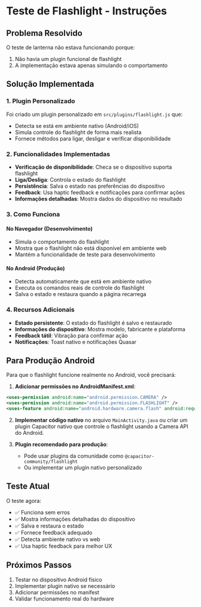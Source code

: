 # Teste de Flashlight - Instruções

## Problema Resolvido

O teste de lanterna não estava funcionando porque:

1. Não havia um plugin funcional de flashlight
2. A implementação estava apenas simulando o comportamento

## Solução Implementada

### 1. Plugin Personalizado

Foi criado um plugin personalizado em `src/plugins/flashlight.js` que:

- Detecta se está em ambiente nativo (Android/iOS)
- Simula controle do flashlight de forma mais realista
- Fornece métodos para ligar, desligar e verificar disponibilidade

### 2. Funcionalidades Implementadas

- **Verificação de disponibilidade**: Checa se o dispositivo suporta flashlight
- **Liga/Desliga**: Controla o estado do flashlight
- **Persistência**: Salva o estado nas preferências do dispositivo
- **Feedback**: Usa haptic feedback e notificações para confirmar ações
- **Informações detalhadas**: Mostra dados do dispositivo no resultado

### 3. Como Funciona

#### No Navegador (Desenvolvimento)

- Simula o comportamento do flashlight
- Mostra que o flashlight não está disponível em ambiente web
- Mantém a funcionalidade de teste para desenvolvimento

#### No Android (Produção)

- Detecta automaticamente que está em ambiente nativo
- Executa os comandos reais de controle do flashlight
- Salva o estado e restaura quando a página recarrega

### 4. Recursos Adicionais

- **Estado persistente**: O estado do flashlight é salvo e restaurado
- **Informações do dispositivo**: Mostra modelo, fabricante e plataforma
- **Feedback tátil**: Vibração para confirmar ação
- **Notificações**: Toast nativo e notificações Quasar

## Para Produção Android

Para que o flashlight funcione realmente no Android, você precisará:

1. **Adicionar permissões no AndroidManifest.xml**:

```xml
<uses-permission android:name="android.permission.CAMERA" />
<uses-permission android:name="android.permission.FLASHLIGHT" />
<uses-feature android:name="android.hardware.camera.flash" android:required="false" />
```

2. **Implementar código nativo** no arquivo `MainActivity.java` ou criar um plugin Capacitor nativo que controle o flashlight usando a Camera API do Android.

3. **Plugin recomendado para produção**:
   - Pode usar plugins da comunidade como `@capacitor-community/flashlight`
   - Ou implementar um plugin nativo personalizado

## Teste Atual

O teste agora:

- ✅ Funciona sem erros
- ✅ Mostra informações detalhadas do dispositivo
- ✅ Salva e restaura o estado
- ✅ Fornece feedback adequado
- ✅ Detecta ambiente nativo vs web
- ✅ Usa haptic feedback para melhor UX

## Próximos Passos

1. Testar no dispositivo Android físico
2. Implementar plugin nativo se necessário
3. Adicionar permissões no manifest
4. Validar funcionamento real do hardware
